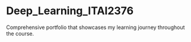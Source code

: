 # Deep_Learning_ITAI2376
Comprehensive portfolio that showcases my learning journey throughout the course.
